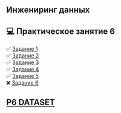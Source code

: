 ## Инжениринг данных 
## :computer: Практическое занятие 6
 
:white_check_mark: [Задание 1](P1.py)  
:white_check_mark: [Задание 2](P2.py)  
:white_check_mark: [Задание 3](P3.py)  
:white_check_mark: [Задание 4](P4.py)  
:white_check_mark: [Задание 5](P5.py)  
:x: [Задание 6](P6.py)

## [P6 DATASET](https://catalog.data.gov/dataset/crime-data-from-2010-to-2019)

